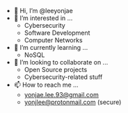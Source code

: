 - 👋 Hi, I’m @leeyonjae
- 👀 I’m interested in ...
  - Cybersecurity
  - Software Development
  - Computer Networks
- 🌱 I’m currently learning ...
  - NoSQL
- 💞️ I’m looking to collaborate on ...
  - Open Source projects
  - Cybersecurity-related stuff
- 📫 How to reach me ...
  - yonjae.lee.93@gmail.com
  - yonjlee@protonmail.com (secure)

<!---
leeyonjae/leeyonjae is a ✨ special ✨ repository because its `README.md` (this file) appears on your GitHub profile.
You can click the Preview link to take a look at your changes.
--->
